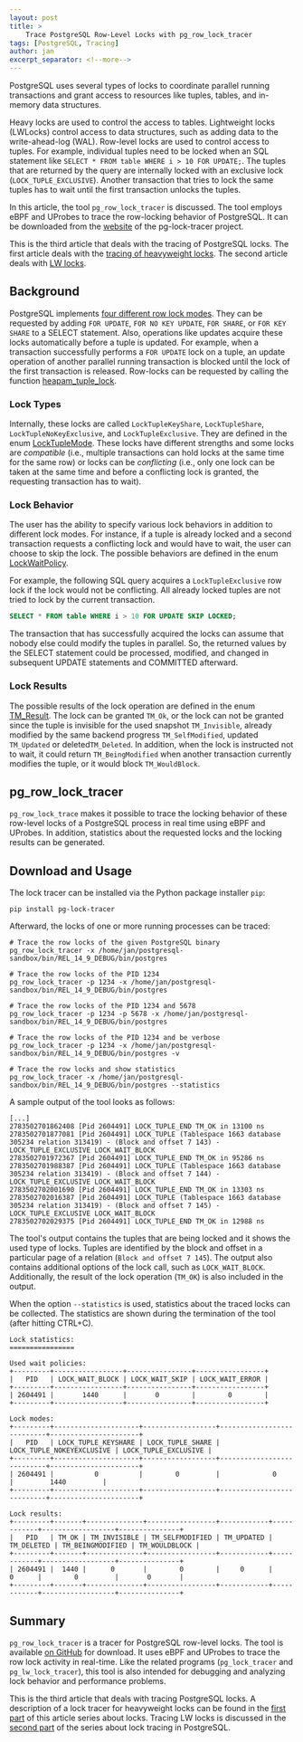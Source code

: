 ```yaml
---
layout: post
title: >
    Trace PostgreSQL Row-Level Locks with pg_row_lock_tracer
tags: [PostgreSQL, Tracing]
author: jan
excerpt_separator: <!--more-->
---
```


PostgreSQL uses several types of locks to coordinate parallel running transactions and grant access to resources like tuples, tables, and in-memory data structures. 

Heavy locks are used to control the access to tables. Lightweight locks (LWLocks) control access to data structures, such as adding data to the write-ahead-log (WAL). Row-level locks are used to control access to tuples. For example, individual tuples need to be locked when an SQL statement like `SELECT * FROM table WHERE i > 10 FOR UPDATE;`. The tuples that are returned by the query are internally locked with an exclusive lock (`LOCK_TUPLE_EXCLUSIVE`). Another transaction that tries to lock the same tuples has to wait until the first transaction unlocks the tuples.

In this article, the tool `pg_row_lock_tracer` is discussed. The tool employs eBPF and UProbes to trace the row-locking behavior of PostgreSQL. It can be downloaded from the [website](https://github.com/jnidzwetzki/pg-lock-tracer) of the pg-lock-tracer project.

This is the third article that deals with the tracing of PostgreSQL locks. The first article deals with the [tracing of heavyweight locks](/2023/01/11/trace-postgresql-locks-with-pg-lock-tracer.html). The second article deals with [LW locks](/2023/01/17/trace-postgresql-lw-locks.html).

<!--more-->

## Background
PostgreSQL implements [four different row lock modes](https://www.postgresql.org/docs/current/explicit-locking.html#LOCKING-ROWS). They can be requested by adding `FOR UPDATE`, `FOR NO KEY UPDATE`, `FOR SHARE`, or `FOR KEY SHARE` to a SELECT statement. Also, operations like updates acquire these locks automatically before a tuple is updated. For example, when a transaction successfully performs a `FOR UPDATE` lock on a tuple, an update operation of another parallel running transaction is blocked until the lock of the first transaction is released. Row-locks can be requested by calling the function [heapam_tuple_lock](https://github.com/postgres/postgres/blob/2a6b47cb50eb9b62b050de2cddd03a9ac267e61f/src/backend/access/heap/heapam_handler.c#L359).


### Lock Types
Internally, these locks are called `LockTupleKeyShare`, `LockTupleShare`, `LockTupleNoKeyExclusive`, and `LockTupleExclusive`. They are defined in the enum [LockTupleMode](https://github.com/postgres/postgres/blob/f0827b443e6014a9d9fdcdd099603576154a3733/src/include/nodes/lockoptions.h#L49). These locks have different strengths and some locks are _compatible_ (i.e., multiple transactions can hold locks at the same time for the same row) or locks can be _conflicting_ (i.e., only one lock can be taken at the same time and before a conflicting lock is granted, the requesting transaction has to wait).

### Lock Behavior
The user has the ability to specify various lock behaviors in addition to different lock modes. For instance, if a tuple is already locked and a second transaction requests a conflicting lock and would have to wait, the user can choose to skip the lock. The possible behaviors are defined in the enum [LockWaitPolicy](https://github.com/postgres/postgres/blob/f0827b443e6014a9d9fdcdd099603576154a3733/src/include/nodes/lockoptions.h#L36).

For example, the following SQL query acquires a `LockTupleExclusive` row lock if the lock would not be conflicting. All already locked tuples are not tried to lock by the current transaction. 

```sql
SELECT * FROM table WHERE i > 10 FOR UPDATE SKIP LOCKED;
```

The transaction that has successfully acquired the locks can assume that nobody else could modify the tuples in parallel. So, the returned values by the SELECT statement could be processed, modified, and changed in subsequent UPDATE statements and COMMITTED afterward.

### Lock Results
The possible results of the lock operation are defined in the enum [TM_Result](https://github.com/postgres/postgres/blob/f0827b443e6014a9d9fdcdd099603576154a3733/src/include/access/tableam.h#L71). The lock can be granted `TM_Ok`, or the lock can not be granted since the tuple is invisible for the used snapshot `TM_Invisible`, already modified by the same backend progress `TM_SelfModified`, updated `TM_Updated` or deleted`TM_Deleted`. In addition, when the lock is instructed not to wait, it could return `TM_BeingModified` when another transaction currently modifies the tuple, or it would block `TM_WouldBlock`. 

## pg_row_lock_tracer
`pg_row_lock_trace` makes it possible to trace the locking behavior of these row-level locks of a PostgreSQL process in real time using eBPF and UProbes. In addition, statistics about the requested locks and the locking results can be generated.

## Download and Usage

The lock tracer can be installed via the Python package installer `pip`:

```shell
pip install pg-lock-tracer
```

Afterward, the locks of one or more running processes can be traced:

```
# Trace the row locks of the given PostgreSQL binary
pg_row_lock_tracer -x /home/jan/postgresql-sandbox/bin/REL_14_9_DEBUG/bin/postgres

# Trace the row locks of the PID 1234
pg_row_lock_tracer -p 1234 -x /home/jan/postgresql-sandbox/bin/REL_14_9_DEBUG/bin/postgres

# Trace the row locks of the PID 1234 and 5678
pg_row_lock_tracer -p 1234 -p 5678 -x /home/jan/postgresql-sandbox/bin/REL_14_9_DEBUG/bin/postgres

# Trace the row locks of the PID 1234 and be verbose
pg_row_lock_tracer -p 1234 -x /home/jan/postgresql-sandbox/bin/REL_14_9_DEBUG/bin/postgres -v

# Trace the row locks and show statistics
pg_row_lock_tracer -x /home/jan/postgresql-sandbox/bin/REL_14_9_DEBUG/bin/postgres --statistics
```

A sample output of the tool looks as follows:

```
[...]
2783502701862408 [Pid 2604491] LOCK_TUPLE_END TM_OK in 13100 ns
2783502701877081 [Pid 2604491] LOCK_TUPLE (Tablespace 1663 database 305234 relation 313419) - (Block and offset 7 143) - LOCK_TUPLE_EXCLUSIVE LOCK_WAIT_BLOCK
2783502701972367 [Pid 2604491] LOCK_TUPLE_END TM_OK in 95286 ns
2783502701988387 [Pid 2604491] LOCK_TUPLE (Tablespace 1663 database 305234 relation 313419) - (Block and offset 7 144) - LOCK_TUPLE_EXCLUSIVE LOCK_WAIT_BLOCK
2783502702001690 [Pid 2604491] LOCK_TUPLE_END TM_OK in 13303 ns
2783502702016387 [Pid 2604491] LOCK_TUPLE (Tablespace 1663 database 305234 relation 313419) - (Block and offset 7 145) - LOCK_TUPLE_EXCLUSIVE LOCK_WAIT_BLOCK
2783502702029375 [Pid 2604491] LOCK_TUPLE_END TM_OK in 12988 ns
```

The tool's output contains the tuples that are being locked and it shows the used type of locks. Tuples are identified by the block and offset in a particular page of a relation (`Block and offset 7 145`). The output also contains additional options of the lock call, such as `LOCK_WAIT_BLOCK`. Additionally, the result of the lock operation (`TM_OK`) is also included in the output.

When the option `--statistics` is used, statistics about the traced locks can be collected. The statistics are shown during the termination of the tool (after hitting CTRL+C). 

```
Lock statistics:
================

Used wait policies:
+---------+-----------------+----------------+-----------------+
|   PID   | LOCK_WAIT_BLOCK | LOCK_WAIT_SKIP | LOCK_WAIT_ERROR |
+---------+-----------------+----------------+-----------------+
| 2604491 |       1440      |       0        |        0        |
+---------+-----------------+----------------+-----------------+

Lock modes:
+---------+---------------------+------------------+---------------------------+----------------------+
|   PID   | LOCK_TUPLE_KEYSHARE | LOCK_TUPLE_SHARE | LOCK_TUPLE_NOKEYEXCLUSIVE | LOCK_TUPLE_EXCLUSIVE |
+---------+---------------------+------------------+---------------------------+----------------------+
| 2604491 |          0          |        0         |             0             |         1440         |
+---------+---------------------+------------------+---------------------------+----------------------+

Lock results:
+---------+-------+--------------+-----------------+------------+------------+------------------+---------------+
|   PID   | TM_OK | TM_INVISIBLE | TM_SELFMODIFIED | TM_UPDATED | TM_DELETED | TM_BEINGMODIFIED | TM_WOULDBLOCK |
+---------+-------+--------------+-----------------+------------+------------+------------------+---------------+
| 2604491 |  1440 |      0       |        0        |     0      |     0      |        0         |       0       |
+---------+-------+--------------+-----------------+------------+------------+------------------+---------------+
```

## Summary
`pg_row_lock_tracer` is a tracer for PostgreSQL row-level locks. The tool is available [on GitHub](https://github.com/jnidzwetzki/pg-lock-tracer/) for download. It uses eBPF and UProbes to trace the row lock activity in real-time. Like the related programs (`pg_lock_tracer` and `pg_lw_lock_tracer`), this tool is also intended for debugging and analyzing lock behavior and performance problems.

This is the third article that deals with tracing PostgreSQL locks. A description of a lock tracer for heavyweight locks can be found in the [first part](/2023/01/11/trace-postgresql-locks-with-pg-lock-tracer.html) of this article series about locks. Tracing LW locks is discussed in the [second part](/2023/01/17/trace-postgresql-lw-locks.html) of the series about lock tracing in PostgreSQL.